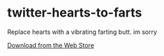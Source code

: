 # twitter-hearts-to-farts
Replace hearts with a vibrating farting butt. im sorry

[Download from the Web Store](https://chrome.google.com/webstore/detail/twitter-hearts-to-farts/nkpegmgbelakecmncjcpkfbgihefohni)
